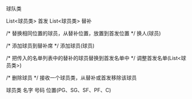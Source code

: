 球队类 

List<球员类> 首发
List<球员类> 替补

/*
	替换相同位置的球员，从替补位置，放置到首发位置
*/
换人(球员)

/*
	添加球员到替补席
*/
添加球员(球员)

/*
把传入的名单列表中的替补的球员替换到首发名单中
*/
调整首发名单(List<球员类>)

/*
删除球员
*/
接收一个球员类，从替补或首发移除该球员

球员类
名字
号码
位置(PG、SG、SF、PF、C)


